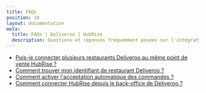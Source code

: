 ```yaml
---
title: FAQs
position: 10
layout: documentation
meta:
  title: FAQs | Deliveroo | HubRise
  description: Questions et réponses fréquemment posées sur l'intégration de Deliveroo avec HubRise.
---
```


- [Puis-je connecter plusieurs restaurants Deliveroo au même point de vente HubRise&nbsp;?](/apps/deliveroo/faqs/connecter-plusieurs-restaurants-deliveroo/)
- [Comment trouver mon identifiant de restaurant Deliveroo&nbsp;?](/apps/deliveroo/faqs/trouver-mon-identifiant-de-restaurant-deliveroo/)
- [Comment activer l'acceptation automatique des commandes ?](/apps/deliveroo/faqs/acceptation-automatique/)
- [Comment connecter HubRise depuis le back-office de Deliveroo ?](/apps/deliveroo/faqs/connecter-depuis-le-back-office-deliveroo/)
